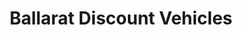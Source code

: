 ---
title: "Ballarat Discount Vehicles"
url: /ballarat/ballarat-discount-vehicles/
shop: Autohaus
---